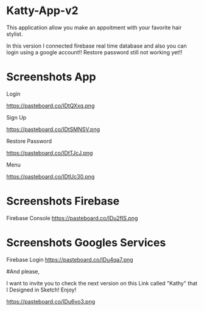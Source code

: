# Katty-App-v2

This applicatiion allow you make an appoitment with your favorite hair stylist.

In this version I connected firebase real time database and also you can login using a google account!!
Restore password still not working yet!!

# Screenshots App

Login

https://pasteboard.co/IDtQXxq.png

Sign Up

https://pasteboard.co/IDtSMNSV.png

Restore Password

https://pasteboard.co/IDtTJcJ.png

Menu

https://pasteboard.co/IDtUc30.png

# Screenshots Firebase

Firebase Console
https://pasteboard.co/IDu2fIS.png

# Screenshots Googles Services

Firebase Login
https://pasteboard.co/IDu4qa7.png

#And please,

I want to invite you to check the next version on this Link called "Kathy" that I Designed in Sketch! Enjoy!

https://pasteboard.co/IDu6vo3.png
